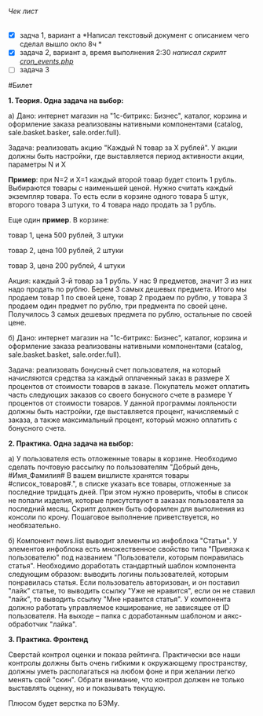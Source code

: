 
###### Чек лист
- [x] задча 1, вариант а
*Написал текстовый документ с описанием чего сделал вышло окло 8ч *
- [x] задача 2, вариант а, время выполнения 2:30
*написал скрипт [cron_events.php](local/php_interface/cron_events.php)*
- [ ] задача 3

#Билет 

**1. Теория. Одна задача на выбор:**

а) Дано: интернет магазин на "1с-битрикс: Бизнес", каталог, корзина и оформление заказа реализованы нативными компонентами (catalog, sale.basket.basker, sale.order.full).

Задача: реализовать акцию "Каждый N товар за X рублей". У акции должны быть настройки, где выставляется период активности акции, параметры N и X

**Пример**: при N=2 и X=1 каждый второй товар будет стоить 1 рубль. Выбираются товары с наименьшей ценой. Нужно считать каждый экземпляр товара. То есть если в корзине одного товара 5 штук, второго товара 3 штуки, то 4 товара надо продать за 1 рубль.

Еще один **пример**. В корзине:

товар 1, цена 500 рублей, 3 штуки

товар 2, цена 100 рублей, 2 штуки

товар 3, цена 200 рублей, 4 штуки

Акция: каждый 3-й товар за 1 рубль. У нас 9 предметов, значит 3 из них надо продать по рублю. Берем 3 самых дешевых предмета. Итого мы продаем товар 1 по своей цене, товар 2 продаем по рублю, у товара 3 продаем один предмет по рублю, три предмента по своей цене. Получилось 3 самых дешевых предмета по рублю, остальные по своей цене.

б) Дано: интернет магазин на "1с-битрикс: Бизнес", каталог, корзина и оформление заказа реализованы нативными компонентами (catalog, sale.basket.basket, sale.order.full).

Задача: реализовать бонусный счет пользователя, на который начисляются средства за каждый оплаченный заказ в размере X процентов от стоимости товаров в заказе. Покупатель может оплатить часть следующих заказов со своего бонусного счете в размере Y процентов от стоимости товаров. У данной программы лояльности должны быть настройки, где выставляется процент, начисляемый с заказа, а также максимальный процент, который можно оплатить с бонусного счета.

**2. Практика. Одна задача на выбор:**

а) У пользователя есть отложенные товары в корзине. Необходимо сделать почтовую рассылку по пользователям "Добрый день, #Имя_Фамилия# В вашем вишлисте хранятся товары #список_товаров#.", в списке указать все товары, отложенные за последние тридцать дней. При этом нужно проверить, чтобы в список не попали изделия, которые присутствуют в заказах пользователя за последний месяц. Скрипт должен быть оформлен для выполнения из консоли по крону. Пошаговое выполнение приветствуется, но необязательно.

б) Компонент news.list выводит элементы из инфоблока "Статьи". У элементов инфоблока есть множественное свойство типа "Привязка к пользователю" под названием "Пользователи, которым понравилась статья". Необходимо доработать стандартный шаблон компонента следующим образом: выводить логины пользователей, которым понравилась статья. Если пользователь авторизован, и он поставил "лайк" статье, то выводить ссылку "Уже не нравится", если он не ставил "лайк", то выводить ссылку "Мне нравится статья". У компонента должно работать управляемое кэширование, не зависящее от ID пользователя. На выходе – папка с доработанным шаблоном и аякс-обработчик "лайка".

**3. Практика. Фронтенд**

Сверстай контрол оценки и показа рейтинга. Практически все наши контролы должны быть очень гибкими к окружающему пространству, должны уметь располагаться на любом фоне и при желании легко менять свой "скин". Обрати внимание, что контрол должен не только выставлять оценку, но и показывать текущую.

Плюсом будет верстка по БЭМу.
